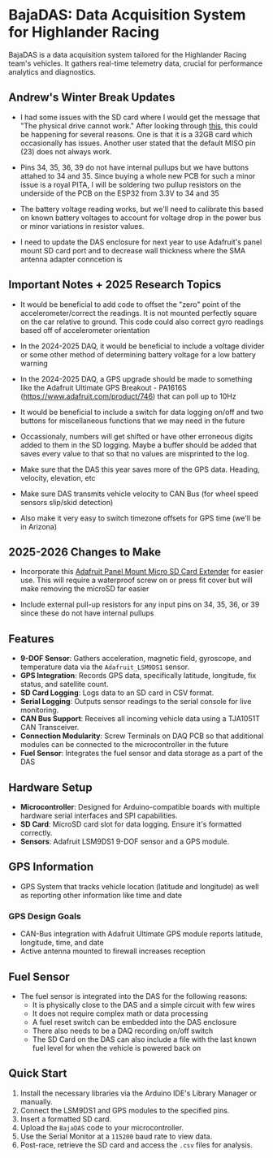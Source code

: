 # BajaDAS: Data Acquisition System for Highlander Racing

BajaDAS is a data acquisition system tailored for the Highlander Racing team's vehicles. It gathers real-time telemetry data, crucial for performance analytics and diagnostics.

## Andrew's Winter Break Updates

* I had some issues with the SD card where I would get the message that "The physical drive cannot work." After looking through [this](https://github.com/espressif/arduino-esp32/issues/7707), this could be happening for several reasons. One is that it is a 32GB card which occasionally has issues. Another user stated that the default MISO pin (23) does not always work.

* Pins 34, 35, 36, 39 do not have internal pullups but we have buttons attahed to 34 and 35. Since buying a whole new PCB for such a minor issue is a royal PITA, I will be soldering two pullup resistors on the underside of the PCB on the ESP32 from 3.3V to 34 and 35

* The battery voltage reading works, but we'll need to calibrate this based on known battery voltages to account for voltage drop in the power bus or minor variations in resistor values.

* I need to update the DAS enclosure for next year to use Adafruit's panel mount SD card port and to decrease wall thickness where the SMA antenna adapter conncetion is

## Important Notes + 2025 Research Topics

* It would be beneficial to add code to offset the "zero" point of the accelerometer/correct the readings. It is not mounted perfectly square on the car relative to ground. This code could also correct gyro readings based off of accelerometer orientation
* In the 2024-2025 DAQ, it would be beneficial to include a voltage divider or some other method of determining battery voltage for a low battery warning
* In the 2024-2025 DAQ, a GPS upgrade should be made to something like the Adafruit Ultimate GPS Breakout - PA1616S (https://www.adafruit.com/product/746) that can poll up to 10Hz

* It would be beneficial to include a switch for data logging on/off and two buttons for miscellaneous functions that we may need in the future

* Occassionaly, numbers will get shifted or have other erroneous digits added to them in the SD logging. Maybe a buffer should be added that saves every value to that so that no values are misprinted to the log.

* Make sure that the DAS this year saves more of the GPS data. Heading, velocity, elevation, etc

* Make sure DAS transmits vehicle velocity to CAN Bus (for wheel speed sensors slip/skid detection)

* Also make it very easy to switch timezone offsets for GPS time (we'll be in Arizona)

## 2025-2026 Changes to Make

* Incorporate this [Adafruit Panel Mount Micro SD Card Extender](https://www.google.com/aclk?sa=l&ai=DChcSEwjj9bOK6cmKAxXBVEcBHVRjHN4YABASGgJxdQ&ae=2&aspm=1&co=1&ase=5&gclid=Cj0KCQiAvbm7BhC5ARIsAFjwNHsn8yJzOILmMZRqH4E_HPufaiggZcexFWYqg4a0y1KrF-u19AfAwZwaAi_wEALw_wcB&sig=AOD64_018L6tCDBYVmc7ekdmUu69rXhYmw&ctype=5&q=&ved=2ahUKEwjsy62K6cmKAxUiFFkFHVE7BFwQww8oAnoECAYQDA&adurl=) for easier use. This will require a waterproof screw on or press fit cover but will make removing the microSD far easier

* Include external pull-up resistors for any input pins on 34, 35, 36, or 39 since these do not have internal pullups

## Features

- **9-DOF Sensor**: Gathers acceleration, magnetic field, gyroscope, and temperature data via the `Adafruit_LSM9DS1` sensor.
- **GPS Integration**: Records GPS data, specifically latitude, longitude, fix status, and satellite count.
- **SD Card Logging**: Logs data to an SD card in CSV format.
- **Serial Logging**: Outputs sensor readings to the serial console for live monitoring.
- **CAN Bus Support**: Receives all incoming vehicle data using a TJA1051T CAN Transceiver.
- **Connection Modularity**: Screw Terminals on DAQ PCB so that additional modules can be connected to the microcontroller in the future
- **Fuel Sensor**: Integrates the fuel sensor and data storage as a part of the DAS

## Hardware Setup

- **Microcontroller**: Designed for Arduino-compatible boards with multiple hardware serial interfaces and SPI capabilities.
- **SD Card**: MicroSD card slot for data logging. Ensure it's formatted correctly.
- **Sensors**: Adafruit LSM9DS1 9-DOF sensor and a GPS module.

## GPS Information

* GPS System that tracks vehicle location (latitude and longitude) as well as reporting other information like time and date

### GPS Design Goals

* CAN-Bus integration with Adafruit Ultimate GPS module reports latitude, longitude, time, and date
* Active antenna mounted to firewall increases reception 
  
## Fuel Sensor

* The fuel sensor is integrated into the DAS for the following reasons:
     * It is physically close to the DAS and a simple circuit with few wires
     * It does not require complex math or data processing
     * A fuel reset switch can be embedded into the DAS enclosure
     * There also needs to be a DAQ recording on/off switch
     * The SD Card on the DAS can also include a file with the last known fuel level for when the vehicle is powered back on 

## Quick Start

1. Install the necessary libraries via the Arduino IDE's Library Manager or manually.
2. Connect the LSM9DS1 and GPS modules to the specified pins.
3. Insert a formatted SD card.
4. Upload the `BajaDAS` code to your microcontroller.
5. Use the Serial Monitor at a `115200` baud rate to view data.
6. Post-race, retrieve the SD card and access the `.csv` files for analysis.
